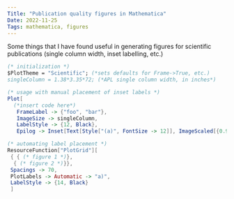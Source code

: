 ```yaml
---
Title: "Publication quality figures in Mathematica"
Date: 2022-11-25
Tags: mathematica, figures
---
```


Some things that I have found useful in generating figures for scientific publications (single column width, inset labelling, etc.)

```mathematica
(* initialization *)
$PlotTheme = "Scientific"; (*sets defaults for Frame->True, etc.)
singleColumn = 1.38*3.35*72; (*APL single column width, in inches*)

(* usage with manual placement of inset labels *)
Plot[
  (*insert code here*)
   FrameLabel -> {"foo", "bar"},
   ImageSize -> singleColumn, 
   LabelStyle -> {12, Black},
   Epilog -> Inset[Text[Style["(a)", FontSize -> 12]], ImageScaled[{0.9, 0.9}]]

(* automating label placement *)
ResourceFunction["PlotGrid"][
 { { (* figure 1 *)},
  { (* figure 2 *)}},
 Spacings -> 70,
 PlotLabels -> Automatic -> "a)",
 LabelStyle -> {14, Black}
 ]

 ```  